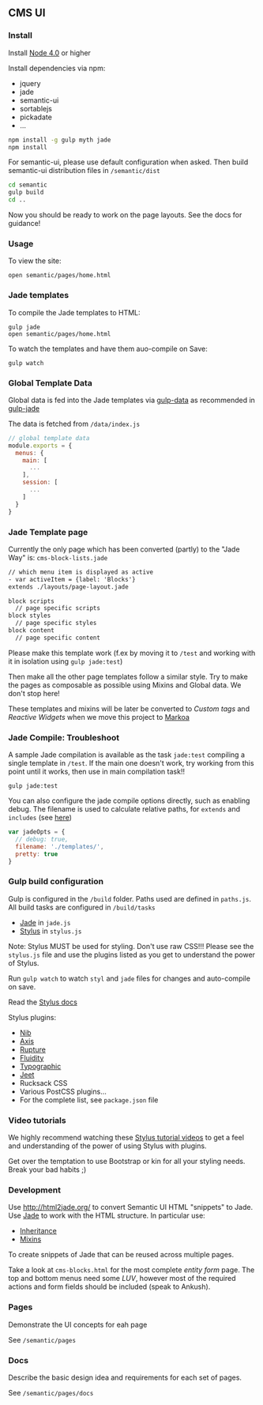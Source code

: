 CMS UI
------

### Install

Install [Node 4.0](https://nodejs.org/en/download/) or higher

Install dependencies via npm:

-	jquery
-	jade
-	semantic-ui
-	sortablejs
-	pickadate
-	...

```sh
npm install -g gulp myth jade
npm install
```

For semantic-ui, please use default configuration when asked. Then build semantic-ui distribution files in `/semantic/dist`

```sh
cd semantic
gulp build
cd ..
```

Now you should be ready to work on the page layouts. See the docs for guidance!

### Usage

To view the site:

```
open semantic/pages/home.html
```

### Jade templates

To compile the Jade templates to HTML:

```
gulp jade
open semantic/pages/home.html
```

To watch the templates and have them auo-compile on Save:

`gulp watch`

### Global Template Data

Global data is fed into the Jade templates via [gulp-data](https://www.npmjs.com/package/gulp-data) as recommended in [gulp-jade](https://github.com/phated/gulp-jade)

The data is fetched from `/data/index.js`

```js
// global template data
module.exports = {
  menus: {
    main: [
      ...
    ],
    session: [
      ...
    ]
  }
}
```

### Jade Template page

Currently the only page which has been converted (partly) to the "Jade Way" is: `cms-block-lists.jade`

```html
// which menu item is displayed as active
- var activeItem = {label: 'Blocks'}
extends ./layouts/page-layout.jade      

block scripts
  // page specific scripts
block styles
  // page specific styles
block content
  // page specific content
```

Please make this template work (f.ex by moving it to `/test` and working with it in isolation using `gulp jade:test`\)

Then make all the other page templates follow a similar style. Try to make the pages as composable as possible using Mixins and Global data. We don't stop here!

These templates and mixins will be later be converted to *Custom tags* and *Reactive Widgets* when we move this project to [Markoa](https://github.com/kristianmandrup/markoa)

### Jade Compile: Troubleshoot

A sample Jade compilation is available as the task `jade:test` compiling a single template in `/test`. If the main one doesn't work, try working from this point until it works, then use in main compilation task!!

`gulp jade:test`

You can also configure the jade compile options directly, such as enabling debug. The filename is used to calculate relative paths, for `extends` and `includes` (see [here](https://github.com/viniwrubleski/grunt-jade-php/issues/2)\)

```js
var jadeOpts = {
  // debug: true,
  filename: './templates/',
  pretty: true
}
```

### Gulp build configuration

Gulp is configured in the `/build` folder. Paths used are defined in `paths.js`. All build tasks are configured in `/build/tasks`

-	[Jade](http://jade-lang.com/) in `jade.js`
-	[Stylus](https://learnboost.github.io/stylus/) in `stylus.js`

Note: Stylus MUST be used for styling. Don't use raw CSS!!! Please see the `stylus.js` file and use the plugins listed as you get to understand the power of Stylus.

Run `gulp watch` to watch `styl` and `jade` files for changes and auto-compile on save.

Read the [Stylus docs](https://learnboost.github.io/stylus/)

Stylus plugins:

-	[Nib](https://github.com/tj/nib)
-	[Axis](http://axis.netlify.com/)
-	[Rupture](http://jenius.github.io/rupture/)
-	[Fluidity](www.fluiditycss.com)
-	[Typographic](https://github.com/corysimmons/typographic)
-	[Jeet](http://jeet.gs/)
-	Rucksack CSS
-	Various PostCSS plugins...
-	For the complete list, see `package.json` file

### Video tutorials

We highly recommend watching these [Stylus tutorial videos](https://www.youtube.com/playlist?list=PLLnpHn493BHFWQGA1PcyQZWAfR96a4CkH) to get a feel and understanding of the power of using Stylus with plugins.

Get over the temptation to use Bootstrap or kin for all your styling needs. Break your bad habits ;)

### Development

Use http://html2jade.org/ to convert Semantic UI HTML "snippets" to Jade. Use [Jade](http://jade-lang.com/) to work with the HTML structure. In particular use:

-	[Inheritance](http://jade-lang.com/reference/extends/)
-	[Mixins](http://jade-lang.com/reference/mixins/)

To create snippets of Jade that can be reused across multiple pages.

Take a look at `cms-blocks.html` for the most complete *entity form* page. The top and bottom menus need some *LUV*, however most of the required actions and form fields should be included (speak to Ankush).

### Pages

Demonstrate the UI concepts for eah page

See `/semantic/pages`

### Docs

Describe the basic design idea and requirements for each set of pages.

See `/semantic/pages/docs`
